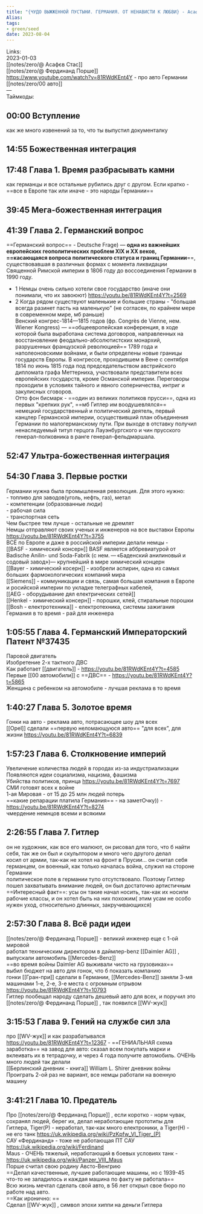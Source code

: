 ```yaml
---
title: "{ЧУДО ВЫЖЖЕННОЙ ПУСТЫНИ. ГЕРМАНИЯ. ОТ НЕНАВИСТИ К ЛЮБВИ} - Асафьев"
Alias: 
tags:
- green/seed
date: 2023-08-04
---
```

Links:  
2023-01-03  
[[notes/zero/@ Асафєв Стас]]  
[[notes/zero/@ Фердинанд Порше]]  
https://www.youtube.com/watch?v=81RWdKEnt4Y - про авто Германии  
[[notes/zero/00 авто]]  
—  
Таймкоды:
## 00:00 Вступление
как же много извенений за то, что ты выпустил документалку
## 14:55 Божественная интеграция 
## 17:48 Глава 1. Время разбрасывать камни
как германцы и все остальные рубились друг с другом. Если кратко - ==все в Европе так или иначе - это народы Германии==
## 39:45 Мега-божественная интеграция 
## 41:39 Глава 2. Германский вопрос
==Германский вопрос== - Deutsche Frage) — **одна из важнейших европейских геополитических проблем XIX и XX веков, ==касающаяся вопроса политического статуса и границ Германии**==, существовавшая в различных формах с момента ликвидации Священной Римской империи в 1806 году до воссоединения Германии в 1990 году.
- 1 Немцы очень сильно хотели свое государство (иначе они понимали, что их завоюют) https://youtu.be/81RWdKEnt4Y?t=2569
- 2 Когда рядом существуют маленькие и большие страны - "большая всегда разинет пасть на маленькую" (не согласен, по крайнем мере в современном мире, мб раньше)  
	Венский конгрес-1814—1815 годов (фр. Congrès de Vienne, нем. Wiener Kongress) — ==общеевропейская конференция, в ходе которой была выработана система договоров, направленных на восстановление феодально-абсолютистских монархий, разрушенных французской революцией== 1789 года и наполеоновскими войнами, и были определены новые границы государств Европы. В конгрессе, проходившем в Вене с сентября 1814 по июнь 1815 года под председательством австрийского дипломата графа Меттерниха, участвовали представители всех европейских государств, кроме Османской империи. Переговоры проходили в условиях тайного и явного соперничества, интриг и закулисных сговоров.  
Отто фон бисмарк - ==один из великих политиков прусси==, одна из первых "крепких рук", ==мб Гитлер им воодушевлялся==  
	 немецкий государственный и политический деятель, первый канцлер Германской империи, осуществивший план объединения Германии по малогерманскому пути. При выходе в отставку получил ненаследуемый титул герцога Лауэнбургского и чин прусского генерал-полковника в ранге генерал-фельдмаршала.
## 52:47 Ультра-божественная интеграция
## 54:30 Глава 3. Первые ростки
Германии нужна была промышленная революция. Для этого нужно:  
	- топливо для заводов(уголь, нефть, газ), метал  
	- компетенции (образованные люди)  
	- рабочая сила  
	- транспортная сеть  
Чем быстрее тем лучше - остальные не дремлят  
Немцы отправляют своих ученых и инженеров на все выставки Европы https://youtu.be/81RWdKEnt4Y?t=3755  
ВСЁ по Европе и даже в российской империи делали немцы -  
	[[BASF - химический консерн]] BASF является аббревиатурой от Badische Anilin- und Soda-Fabrik (с нем. — «Баденский анилиновый и содовый завод»)— крупнейший в мире химический концерн  
	[[Bayer - химический косерн]] - изобрели аспирин, одна из самых больших фармокологических компаний мира  
	[[Siemens]] - коммуникации и связь, самая большая компания в Европе и росийской империи по укладке телеграфных кабелей,  
	[[AEG - оборудывание дял електрических сетей]]  
	[[Henkel - химический консерн]] - порошки, клей, стиральные порошки  
	[[Bosh - електротехника]] - електротехника, системы зажигания  
Германия в то время - рай для инженера
## 1:05:55 Глава 4. Германский Императорский Патент №37435
Паровой двигатель  
Изобретение 2-х тактного ДВС  
Как работает [[двигатель]] - https://youtu.be/81RWdKEnt4Y?t=4585  
Первые [[00 автомобили]] с ==ДВС== - https://youtu.be/81RWdKEnt4Y?t=5865  
Женщина с ребенком на автомобиле - лучшая реклама в то время
## 1:40:27 Глава 5. Золотое время
Гонки на авто - реклама авто, потрасающее шоу для всех  
[[Opel]] сделали ==первую неломающуюся авто== "для всех", для жизни https://youtu.be/81RWdKEnt4Y?t=6839
## 1:57:23 Глава 6. Столкновение империй
Увеличение количества людей в городах из-за индустриализации  
Появляются идеи социализма, нацизма, фашизма  
Убийства политиков, принца https://youtu.be/81RWdKEnt4Y?t=7697  
СМИ готовят всех к войне  
1-ая Мировая - от 15 до 25 млн людей потерь  
==какие репарации платила Германия== - на заметОчку)) - https://youtu.be/81RWdKEnt4Y?t=8274  
чмердение немнцов всеми и всякими
## 2:26:55 Глава 7. Гитлер
он не художник, как все его малюют, он рисовал для того, что б найти себя, так же он был и скульптором и много чего другого делал  
косил от армии, так-как не хотел на фронт в Прусии... он считал себя германцем, он военный, как только началась война, служил на стороне Германии  
политическое поле в германии тупо отсутствовало. Поэтому Гитлер пошел захватывать внимание людей, он был достаточно артистичным  
==Интересный факт==: усы он такие начал носить, так-как их носили рабочие классы, и он хотел быть на них похожим( этим усам не особо нужен уход, относительно длинных, закручивающихся)
## 2:57:30 Глава 8. Всё ради идеи
[[notes/zero/@ Фердинанд Порше]] - великий инженер еще с 1-ой мировой  
работал техническим директором в даймлер-benz [[Daimler AG]] , выпускали автомобиль [[Mercedes-Benz]]  
==во время войны Daimler AG выживали чисто на грузовиках==  
выбил бюджет на авто для гонок, что б показать компанию  
гонки [[Гран-при]] сделали в Германии, [[Mercedes-Benz]] заняли 3-мя машинами 1-е, 2-е, 3-е места с огромным отрывом https://youtu.be/81RWdKEnt4Y?t=10793  
Гитлер пообещал народу сделать дешевый авто для всех, и поручил это [[notes/zero/@ Фердинанд Порше]] , так появился [[WV-жук]] 
## 3:15:53 Глава 9. Гений на службе сил зла
про [[WV-жук]] и как разрабатывался  
https://youtu.be/81RWdKEnt4Y?t=12367 - ==ГЕНИАЛЬНАЯ схема заработка== на завод для авто: сказал всем покупать марки и вклеивать их в тетрадочку, и через 4 года получите автомобиль. ОЧЕНЬ много людей так делали  
[[Берлинский дневник - книга]] William L. Shirer дневник войны  
Проиграть 2-ой раз не вариант, все немцы работали на военную машину
## 3:41:21 Глава 10. Предатель
Про [[notes/zero/@ Фердинанд Порше]] , если коротко - норм чувак, сохранял людей, берег их, делал неработающие прототипы для Гитлера, Tiger(P) - неработал, так-как много електроники, а Tiger(H) - не его танк https://uk.wikipedia.org/wiki/PzKpfw_VI_Tiger_(P)  
САУ «Фердинанд» - тоже не работающая ПТ САУ https://uk.wikipedia.org/wiki/Ferdinand  
Maus - ОЧЕНЬ тяжелый, неработающий в боевых условиях танк - https://uk.wikipedia.org/wiki/Panzer_VIII_Maus  
Порше cчитал свою родину Австо-Венгрию  
==Делал качественные, лучшие работающие машины, но с 1939-45 что-то не заладилось и каждая машина по факту не работала==  
Всю жизнь мечтал сделать свой авто, в 56 лет открыл свое бюро по работе над авто.  
==Как иронично: ==  
Сделал [[WV-жук]] , символ эпохи хиппи на деньги Гитлера
